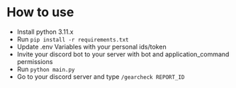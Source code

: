 # How to use
* Install python 3.11.x
* Run `pip install -r requirements.txt`
* Update .env Variables with your personal ids/token
* Invite your discord bot to your server with bot and application_command permissions
* Run `python main.py`
* Go to your discord server and type `/gearcheck REPORT_ID`